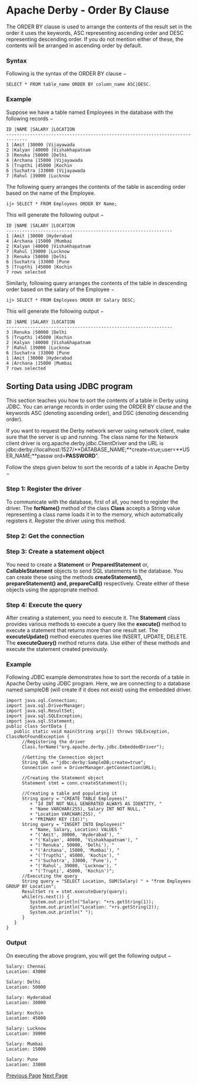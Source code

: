 # Apache Derby - Order By Clause
The ORDER BY clause is used to arrange the contents of the result set in the order it uses the keywords, ASC representing ascending order and DESC representing descending order. If you do not mention either of these, the contents will be arranged in ascending order by default.

### Syntax
Following is the syntax of the ORDER BY clause −

```
SELECT * FROM table_name ORDER BY column_name ASC|DESC.
```
### Example
Suppose we have a table named Employees in the database with the following records −

```
ID |NAME |SALARY |LOCATION
------------------------------------------------------------------------------
1 |Amit |30000 |Vijayawada
2 |Kalyan |40000 |Vishakhapatnam
3 |Renuka |50000 |Delhi
4 |Archana |15000 |Vijayawada
5 |Trupthi |45000 |Kochin
6 |Suchatra |33000 |Vijayawada
7 |Rahul |39000 |Lucknow
```
The following query arranges the contents of the table in ascending order based on the name of the Employee.

```
ij> SELECT * FROM Employees ORDER BY Name;
```
This will generate the following output −

```
ID |NAME |SALARY |LOCATION
---------------------------------------------------------------
1 |Amit |30000 |Hyderabad
4 |Archana |15000 |Mumbai
2 |Kalyan |40000 |Vishakhapatnam 
7 |Rahul |39000 |Lucknow
3 |Renuka |50000 |Delhi
6 |Suchatra |33000 |Pune
5 |Trupthi |45000 |Kochin
7 rows selected
```
Similarly, following query arranges the contents of the table in descending order based on the salary of the Employee −

```
ij> SELECT * FROM Employees ORDER BY Salary DESC;
```
This will generate the following output −

```
ID |NAME |SALARY |LOCATION
---------------------------------------------------------------
3 |Renuka |50000 |Delhi
5 |Trupthi |45000 |Kochin
2 |Kalyan |40000 |Vishakhapatnam
7 |Rahul |39000 |Lucknow
6 |Suchatra |33000 |Pune
1 |Amit |30000 |Hyderabad
4 |Archana |15000 |Mumbai
7 rows selected
```
## Sorting Data using JDBC program
This section teaches you how to sort the contents of a table in Derby using JDBC. You can arrange records in order using the ORDER BY clause and the keywords ASC (denoting ascending order), and DSC (denoting descending order).

If you want to request the Derby network server using network client, make sure that the server is up and running. The class name for the Network client driver is org.apache.derby.jdbc.ClientDriver and the URL is jdbc:derby://localhost:1527/**DATABASE_NAME;**create=true;user=**USER_NAME;**passw ord=**PASSWORD**".

Follow the steps given below to sort the records of a table in Apache Derby −

### Step 1: Register the driver
To communicate with the database, first of all, you need to register the driver. The **forName()** method of the class **Class** accepts a String value representing a class name loads it in to the memory, which automatically registers it. Register the driver using this method.

### Step 2: Get the connection


### Step 3: Create a statement object
You need to create a **Statement** or **PreparedStatement** or, **CallableStatement** objects to send SQL statements to the database. You can create these using the methods **createStatement(), prepareStatement() and, prepareCall()** respectively. Create either of these objects using the appropriate method.

### Step 4: Execute the query
After creating a statement, you need to execute it. The **Statement** class provides various methods to execute a query like the **execute()** method to execute a statement that returns more than one result set. The **executeUpdate()** method executes queries like INSERT, UPDATE, DELETE. The **executeQuery()** method returns data. Use either of these methods and execute the statement created previously.

### Example
Following JDBC example demonstrates how to sort the records of a table in Apache Derby using JDBC program. Here, we are connecting to a database named sampleDB (will create if it does not exist) using the embedded driver.

```
import java.sql.Connection;
import java.sql.DriverManager;
import java.sql.ResultSet;
import java.sql.SQLException;
import java.sql.Statement;
public class SortData {
   public static void main(String args[]) throws SQLException, ClassNotFoundException {
      //Registering the driver
      Class.forName("org.apache.derby.jdbc.EmbeddedDriver");

      //Getting the Connection object
      String URL = "jdbc:derby:SampleDB;create=true";
      Connection conn = DriverManager.getConnection(URL);

      //Creating the Statement object
      Statement stmt = conn.createStatement();

      //Creating a table and populating it
      String query = "CREATE TABLE Employees("
         + "Id INT NOT NULL GENERATED ALWAYS AS IDENTITY, "
         + "Name VARCHAR(255), Salary INT NOT NULL, "
         + "Location VARCHAR(255), "
         + "PRIMARY KEY (Id))";
      String query = "INSERT INTO Employees("
         + "Name, Salary, Location) VALUES "
         + "('Amit', 30000, 'Hyderabad'), "
         + "('Kalyan', 40000, 'Vishakhapatnam'), "
         + "('Renuka', 50000, 'Delhi'), "
         + "('Archana', 15000, 'Mumbai'), "
         + "('Trupthi', 45000, 'Kochin'), "
         + "('Suchatra', 33000, 'Pune'), "
         + "('Rahul', 39000, 'Lucknow'), "
         + "('Trupti', 45000, 'Kochin')";
      //Executing the query
      String query = "SELECT Location, SUM(Salary) " + "from Employees GROUP BY Location";
      ResultSet rs = stmt.executeQuery(query);
      while(rs.next()) {
         System.out.println("Salary: "+rs.getString(1));
         System.out.println("Location: "+rs.getString(2));
         System.out.println(" ");
      }
   }
}
```
### Output
On executing the above program, you will get the following output −

```
Salary: Chennai
Location: 43000

Salary: Delhi
Location: 50000

Salary: Hyderabad
Location: 30000

Salary: Kochin
Location: 45000

Salary: Lucknow
Location: 39000

Salary: Mumbai
Location: 15000

Salary: Pune
Location: 33000
```

[Previous Page](../apache_derby/apache_derby_group_by_clause.md) [Next Page](../apache_derby/apache_derby_having_clause.md) 
